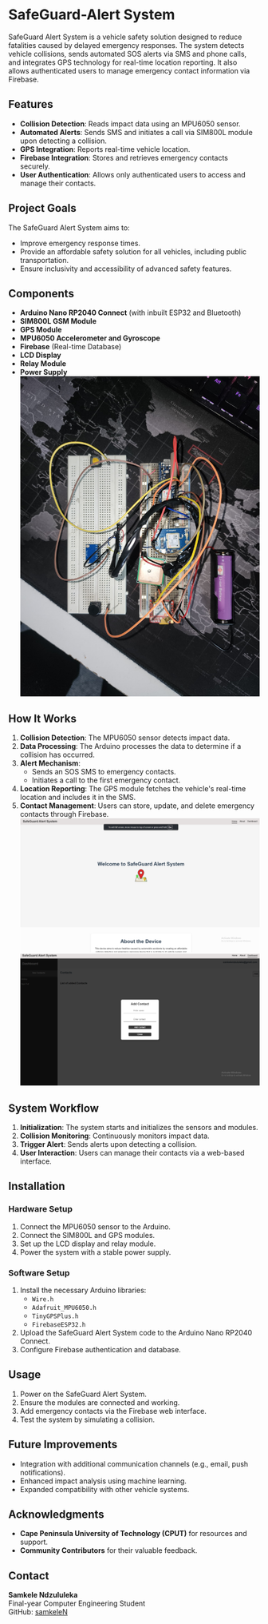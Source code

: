 # SafeGuard-Alert System

SafeGuard Alert System is a vehicle safety solution designed to reduce fatalities caused by delayed emergency responses. The system detects vehicle collisions, sends automated SOS alerts via SMS and phone calls, and integrates GPS technology for real-time location reporting. It also allows authenticated users to manage emergency contact information via Firebase.

## Features
- **Collision Detection**: Reads impact data using an MPU6050 sensor.
- **Automated Alerts**: Sends SMS and initiates a call via SIM800L module upon detecting a collision.
- **GPS Integration**: Reports real-time vehicle location.
- **Firebase Integration**: Stores and retrieves emergency contacts securely.
- **User Authentication**: Allows only authenticated users to access and manage their contacts.

## Project Goals
The SafeGuard Alert System aims to:
- Improve emergency response times.
- Provide an affordable safety solution for all vehicles, including public transportation.
- Ensure inclusivity and accessibility of advanced safety features.

## Components
- **Arduino Nano RP2040 Connect** (with inbuilt ESP32 and Bluetooth)
- **SIM800L GSM Module**
- **GPS Module**
- **MPU6050 Accelerometer and Gyroscope**
- **Firebase** (Real-time Database)
- **LCD Display**
- **Relay Module**
- **Power Supply**
![alt text](<WhatsApp Image 2024-10-27 at 14.51.14_88f07f7d.jpg>)

## How It Works
1. **Collision Detection**: The MPU6050 sensor detects impact data.
2. **Data Processing**: The Arduino processes the data to determine if a collision has occurred.
3. **Alert Mechanism**:
   - Sends an SOS SMS to emergency contacts.
   - Initiates a call to the first emergency contact.
4. **Location Reporting**: The GPS module fetches the vehicle's real-time location and includes it in the SMS.
5. **Contact Management**: Users can store, update, and delete emergency contacts through Firebase.
![alt text](image.png)![alt text](<Screenshot 2025-01-11 211437.png>)
## System Workflow
1. **Initialization**: The system starts and initializes the sensors and modules.
2. **Collision Monitoring**: Continuously monitors impact data.
3. **Trigger Alert**: Sends alerts upon detecting a collision.
4. **User Interaction**: Users can manage their contacts via a web-based interface.

## Installation
### Hardware Setup
1. Connect the MPU6050 sensor to the Arduino.
2. Connect the SIM800L and GPS modules.
3. Set up the LCD display and relay module.
4. Power the system with a stable power supply.

### Software Setup
1. Install the necessary Arduino libraries:
   - `Wire.h`
   - `Adafruit_MPU6050.h`
   - `TinyGPSPlus.h`
   - `FirebaseESP32.h`
2. Upload the SafeGuard Alert System code to the Arduino Nano RP2040 Connect.
3. Configure Firebase authentication and database.

## Usage
1. Power on the SafeGuard Alert System.
2. Ensure the modules are connected and working.
3. Add emergency contacts via the Firebase web interface.
4. Test the system by simulating a collision.

## Future Improvements
- Integration with additional communication channels (e.g., email, push notifications).
- Enhanced impact analysis using machine learning.
- Expanded compatibility with other vehicle systems.

## Acknowledgments
- **Cape Peninsula University of Technology (CPUT)** for resources and support.
- **Community Contributors** for their valuable feedback.

## Contact
**Samkele Ndzululeka**  
Final-year Computer Engineering Student  
GitHub: [samkeleN](https://github.com/samkeleN)


